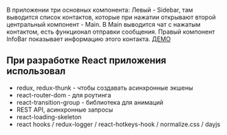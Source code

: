 В приложении три основных компонента:
Левый - Sidebar, там выводится список контактов, которые при нажатии открывают второй центральный компонент - Main.
В Main выводится чат с нажатым контактом, есть функционал отправки сообщения.
Правый компонент InfoBar показывает информацию этого контакта. [ДЕМО](https://amazaev77.github.io/new-chat/)

## При разработке React приложения использовал

   * redux, redux-thunk - чтобы создавать асинхронные экшены 
   * react-router-dom - для роутинга
   * react-transition-group - библиотека для анимаций
   * REST API, асинхронные запросы
   * react-loading-skeleton
   * react hooks / redux-logger / react-hotkeys-hook / normalize.css / dayjs
  

